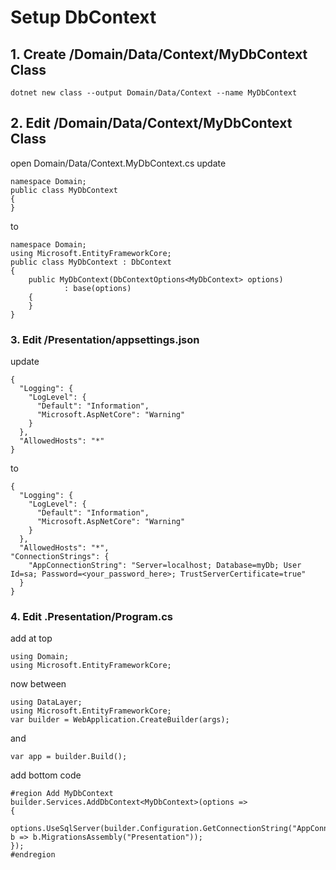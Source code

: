 # Setup DbContext
## 1. Create /Domain/Data/Context/MyDbContext Class
```
dotnet new class --output Domain/Data/Context --name MyDbContext
```
## 2. Edit /Domain/Data/Context/MyDbContext Class
open Domain/Data/Context.MyDbContext.cs
update
```
namespace Domain;
public class MyDbContext
{
}
```
to
```
namespace Domain;
using Microsoft.EntityFrameworkCore;
public class MyDbContext : DbContext
{
    public MyDbContext(DbContextOptions<MyDbContext> options)
            : base(options)
    {
    }
}
```
### 3. Edit /Presentation/appsettings.json
update
```
{
  "Logging": {
    "LogLevel": {
      "Default": "Information",
      "Microsoft.AspNetCore": "Warning"
    }
  },
  "AllowedHosts": "*"
}
```
to
```
{
  "Logging": {
    "LogLevel": {
      "Default": "Information",
      "Microsoft.AspNetCore": "Warning"
    }
  },
  "AllowedHosts": "*",
"ConnectionStrings": {
    "AppConnectionString": "Server=localhost; Database=myDb; User Id=sa; Password=<your_password_here>; TrustServerCertificate=true"
  }
}
```
### 4. Edit .Presentation/Program.cs
add at top
```
using Domain;
using Microsoft.EntityFrameworkCore;
```
now between
```
using DataLayer;
using Microsoft.EntityFrameworkCore;
var builder = WebApplication.CreateBuilder(args);
```
and
```
var app = builder.Build();
```
add bottom code
```
#region Add MyDbContext
builder.Services.AddDbContext<MyDbContext>(options =>
{
    options.UseSqlServer(builder.Configuration.GetConnectionString("AppConnectionString"), b => b.MigrationsAssembly("Presentation"));
});
#endregion
```
